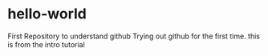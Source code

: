 # hello-world
First Repository to understand github
Trying out github for the first time.
this is from the intro tutorial
